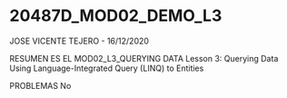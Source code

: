 # 20487D_MOD02_DEMO_L3

JOSE VICENTE TEJERO - 16/12/2020

RESUMEN
ES EL MOD02_L3_QUERYING DATA
Lesson 3: Querying Data
Using Language-Integrated Query (LINQ) to Entities

PROBLEMAS
No
